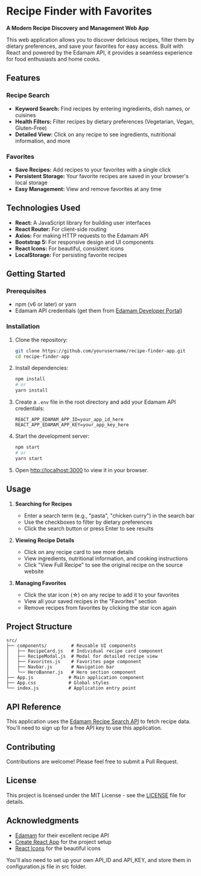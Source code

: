 # Recipe Finder with Favorites

**A Modern Recipe Discovery and Management Web App**

This web application allows you to discover delicious recipes, filter them by dietary preferences, and save your favorites for easy access. Built with React and powered by the Edamam API, it provides a seamless experience for food enthusiasts and home cooks.

## Features

### Recipe Search

- **Keyword Search:** Find recipes by entering ingredients, dish names, or cuisines
- **Health Filters:** Filter recipes by dietary preferences (Vegetarian, Vegan, Gluten-Free)
- **Detailed View:** Click on any recipe to see ingredients, nutritional information, and more

### Favorites

- **Save Recipes:** Add recipes to your favorites with a single click
- **Persistent Storage:** Your favorite recipes are saved in your browser's local storage
- **Easy Management:** View and remove favorites at any time

## Technologies Used

- **React:** A JavaScript library for building user interfaces
- **React Router:** For client-side routing
- **Axios:** For making HTTP requests to the Edamam API
- **Bootstrap 5:** For responsive design and UI components
- **React Icons:** For beautiful, consistent icons
- **LocalStorage:** For persisting favorite recipes

## Getting Started

### Prerequisites

- npm (v6 or later) or yarn
- Edamam API credentials (get them from [Edamam Developer Portal](https://developer.edamam.com/))

### Installation

1. Clone the repository:
   ```bash
   git clone https://github.com/yourusername/recipe-finder-app.git
   cd recipe-finder-app
   ```

2. Install dependencies:
   ```bash
   npm install
   # or
   yarn install
   ```

3. Create a `.env` file in the root directory and add your Edamam API credentials:
   ```
   REACT_APP_EDAMAM_APP_ID=your_app_id_here
   REACT_APP_EDAMAM_APP_KEY=your_app_key_here
   ```

4. Start the development server:
   ```bash
   npm start
   # or
   yarn start
   ```

5. Open [http://localhost:3000](http://localhost:3000) to view it in your browser.

## Usage

1. **Searching for Recipes**
   - Enter a search term (e.g., "pasta", "chicken curry") in the search bar
   - Use the checkboxes to filter by dietary preferences
   - Click the search button or press Enter to see results

2. **Viewing Recipe Details**
   - Click on any recipe card to see more details
   - View ingredients, nutritional information, and cooking instructions
   - Click "View Full Recipe" to see the original recipe on the source website

3. **Managing Favorites**
   - Click the star icon (☆) on any recipe to add it to your favorites
   - View all your saved recipes in the "Favorites" section
   - Remove recipes from favorites by clicking the star icon again

## Project Structure

```
src/
├── components/         # Reusable UI components
│   ├── RecipeCard.js   # Individual recipe card component
│   ├── RecipeModal.js  # Modal for detailed recipe view
│   ├── Favorites.js    # Favorites page component
│   ├── Navbar.js       # Navigation bar
│   └── HeroBanner.js   # Hero section component
├── App.js             # Main application component
├── App.css            # Global styles
└── index.js           # Application entry point
```

## API Reference

This application uses the [Edamam Recipe Search API](https://developer.edamam.com/edamam-recipe-api) to fetch recipe data. You'll need to sign up for a free API key to use this application.

## Contributing

Contributions are welcome! Please feel free to submit a Pull Request.

## License

This project is licensed under the MIT License - see the [LICENSE](LICENSE) file for details.

## Acknowledgments

- [Edamam](https://www.edamam.com/) for their excellent recipe API
- [Create React App](https://create-react-app.dev/) for the project setup
- [React Icons](https://react-icons.github.io/react-icons/) for the beautiful icons

You'll also need to set up your own API_ID and API_KEY, and store them in configuration.js file in src folder.

 

